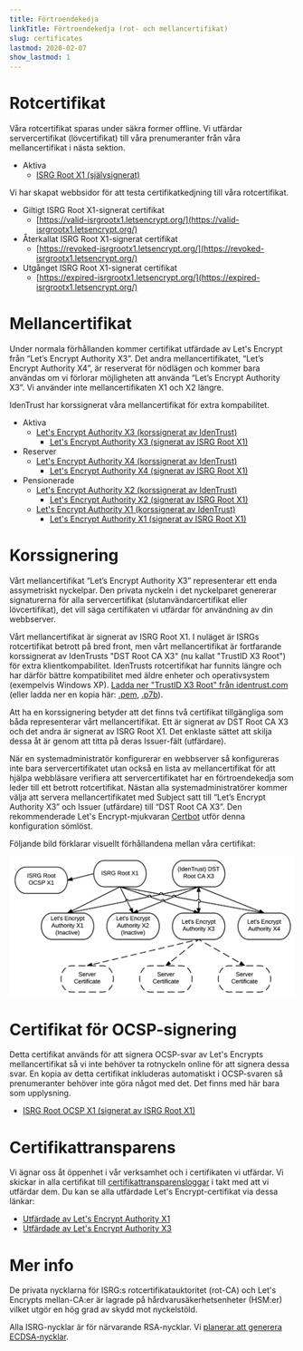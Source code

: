 ```yaml
---
title: Förtroendekedja
linkTitle: Förtroendekedja (rot- och mellancertifikat)
slug: certificates
lastmod: 2020-02-07
show_lastmod: 1
---
```



# Rotcertifikat

Våra rotcertifikat sparas under säkra former offline. Vi utfärdar
servercertifikat (lövcertifikat) till våra prenumeranter från våra
mellancertifikat i nästa sektion.

* Aktiva
  * [ISRG Root X1 (självsignerat)](/certs/isrgrootx1.pem.txt)

Vi har skapat webbsidor för att testa certifikatkedjning till våra
rotcertifikat.

* Giltigt ISRG Root X1-signerat certifikat
  * [https://valid-isrgrootx1.letsencrypt.org/](https://valid-isrgrootx1.letsencrypt.org/)
* Återkallat ISRG Root X1-signerat certifikat
  * [https://revoked-isrgrootx1.letsencrypt.org/](https://revoked-isrgrootx1.letsencrypt.org/)
* Utgånget ISRG Root X1-signerat certifikat
  * [https://expired-isrgrootx1.letsencrypt.org/](https://expired-isrgrootx1.letsencrypt.org/)

# Mellancertifikat

Under normala förhållanden kommer certifikat utfärdade av Let's Encrypt från
“Let’s Encrypt Authority X3”. Det andra mellancertifikatet, “Let’s Encrypt
Authority X4”, är reserverat för nödlägen och kommer bara användas om vi
förlorar möjligheten att använda “Let’s Encrypt Authority X3”.
Vi använder inte mellancertifikaten X1 och X2 längre.

IdenTrust har korssignerat våra mellancertifikat för extra kompabilitet.

* Aktiva
  * [Let's Encrypt Authority X3 (korssignerat av IdenTrust)](/certs/lets-encrypt-x3-cross-signed.pem.txt)
    * [Let's Encrypt Authority X3 (signerat av ISRG Root X1)](/certs/letsencryptauthorityx3.pem.txt)
* Reserver
  * [Let's Encrypt Authority X4 (korssignerat av IdenTrust)](/certs/lets-encrypt-x4-cross-signed.pem.txt)
    * [Let's Encrypt Authority X4 (signerat av ISRG Root X1)](/certs/letsencryptauthorityx4.pem.txt)
* Pensionerade
  * [Let's Encrypt Authority X2 (korssignerat av IdenTrust)](/certs/lets-encrypt-x2-cross-signed.pem.txt)
    * [Let's Encrypt Authority X2 (signerat av ISRG Root X1)](/certs/letsencryptauthorityx2.pem.txt)
  * [Let's Encrypt Authority X1 (korssignerat av IdenTrust)](/certs/lets-encrypt-x1-cross-signed.pem.txt)
    * [Let's Encrypt Authority X1 (signerat av ISRG Root X1)](/certs/letsencryptauthorityx1.pem.txt)

# Korssignering

Vårt mellancertifikat “Let’s Encrypt Authority X3” representerar ett enda
assymetriskt nyckelpar. Den privata nyckeln i det nyckelparet genererar
signaturerna för alla servercertifikat (slutanvändarcertifikat eller
lövcertifikat), det vill säga certifikaten vi utfärdar för användning av din
webbserver.


Vårt mellancertifikat är signerat av ISRG Root X1. I nuläget är ISRGs
rotcertifikat betrott på bred front, men vårt mellancertifikat är fortfarande
korssignerat av IdenTrusts "DST Root CA X3" (nu kallat "TrustID X3 Root") för
extra klientkompabilitet. IdenTrusts rotcertifikat har funnits längre och har
därför bättre kompatibilitet med äldre enheter och operativsystem (exempelvis
Windows XP).
[Ladda ner "TrustID X3 Root" från
identrust.com](https://www.identrust.com/support/downloads) (eller ladda ner en
kopia här: [.pem](/certs/trustid-x3-root.pem.txt),
[.p7b](/certs/trustid-x3-root.p7b)).

Att ha en korssignering betyder att det finns två certifikat tillgängliga som
båda representerar vårt mellancertifikat. Ett är signerat av DST Root CA X3 och
det andra är signerat av ISRG Root X1. Det enklaste sättet att skilja dessa åt
är genom att titta på deras Issuer-fält (utfärdare).

När en systemadministratör konfigurerar en webbserver så konfigureras inte bara
servercertifikatet utan också en lista av mellancertifikat för att hjälpa
webbläsare verifiera att servercertifikatet har en förtroendekedja som leder
till ett betrott rotcertifikat. Nästan alla systemadministratörer kommer välja
att servera mellancertifikatet med Subject satt till “Let’s Encrypt Authority
X3” och Issuer (utfärdare) till “DST Root CA X3”. Den rekommenderade Let's
Encrypt-mjukvaran [Certbot](https://certbot.org) utför denna konfiguration
sömlöst.

Följande bild förklarar visuellt förhållandena mellan våra certifikat:

<img src="/certs/isrg-keys.png" alt="ISRG Key relationship diagram">

# Certifikat för OCSP-signering

Detta certifikat används för att signera OCSP-svar av Let's Encrypts
mellancertifikat så vi inte behöver ta rotnyckeln online för att signera dessa
svar. En kopia av detta certifikat inkluderas automatiskt i OCSP-svaren så
prenumeranter behöver inte göra något med det. Det finns med här bara som
upplysning.

* [ISRG Root OCSP X1 (signerat av ISRG Root X1)](/certs/isrg-root-ocsp-x1.pem.txt)

# Certifikattransparens

Vi ägnar oss åt öppenhet i vår verksamhet och i certifikaten vi utfärdar. Vi
skickar in alla certifikat till
[certifikattransparensloggar](https://www.certificate-transparency.org/) i takt
med att vi utfärdar dem. Du kan se alla utfärdade Let's Encrypt-certifikat via
dessa länkar:

* [Utfärdade av Let's Encrypt Authority X1](https://crt.sh/?Identity=%25&iCAID=7395)
* [Utfärdade av Let's Encrypt Authority X3](https://crt.sh/?Identity=%25&iCAID=16418)

# Mer info

De privata nycklarna för ISRG:s rotcertifikatauktoritet (rot-CA) och Let's
Encrypts mellan-CA:er är lagrade på hårdvarusäkerhetsenheter (HSM:er) vilket
utgör en hög grad av skydd mot nyckelstöld.

Alla ISRG-nycklar är för närvarande RSA-nycklar. Vi [planerar att generera ECDSA-nycklar](/upcoming-features).
